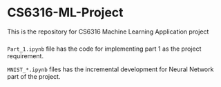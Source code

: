 # CS6316-ML-Project
This is the repository for CS6316 Machine Learning Application project

###
```Part_1.ipynb``` file has the code for implementing part 1 as the project requirement.

```MNIST_*.ipynb``` files has the incremental development for Neural Network part of the project.
